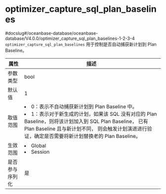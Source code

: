 optimizer_capture_sql_plan_baselines 
=========================================================
#docslug#/oceanbase-database/oceanbase-database/V4.0.0/optimizer_capture_sql_plan_baselines-1-2-3-4
`optimizer_capture_sql_plan_baselines` 用于控制是否自动捕获新计划到 Plan Baseline。


| **属性**  |                                                                                                                                **描述**                                                                                                                                |
|---------|----------------------------------------------------------------------------------------------------------------------------------------------------------------------------------------------------------------------------------------------------------------------|
| 参数类型    | bool                                                                                                                                                                                                                                                                 |
| 默认值     | 1                                                                                                                                                                                                                                                                    |
| 取值范围    | <li> 0：表示不自动捕获新计划到 Plan Baseline 中。   <li> 1：表示对于新生成的计划，如果该 SQL 没有对应的 Plan Baseline，则将该计划加入到 SQL Plan Baseline， 已有 Plan Baseline 且与新计划不同， 则会触发计划演进进行验证，确定是否需要将新计划替换老的 Plan Baseline。    |
| 生效范围    | <li> Global   <li> Session                                                                                                                                                              |
| 是否参与序列化 | 是                                                                                                                                                                                                                                                                    |


